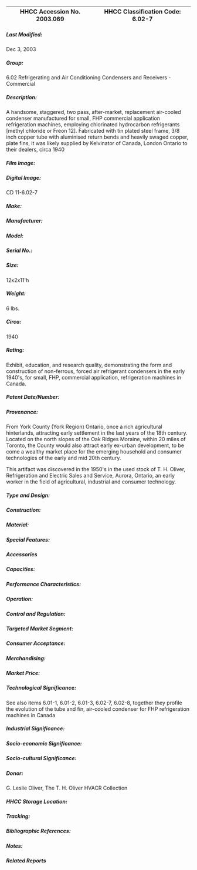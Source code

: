| **HHCC Accession No. 2003.069** |**HHCC Classification Code:  6.02-7**|
| ----------- | ----------- |

##### Last Modified:
Dec 3, 2003

##### Group:
6.02 Refrigerating and Air Conditioning Condensers and Receivers - Commercial

##### Description:
A handsome, staggered, two pass, after-market, replacement air-cooled condenser manufactured for small, FHP commercial application refrigeration machines, employing chlorinated hydrocarbon refrigerants [methyl chloride or Freon 12]. Fabricated with tin plated steel frame, 3/8 inch copper tube with aluminised  return bends and heavily swaged copper, plate fins, it was likely supplied by  Kelvinator of Canada, London Ontario to their dealers, circa 1940

##### Film Image:


##### Digital Image:
CD 11-6.02-7

##### Make:


##### Manufacturer:


##### Model:


##### Serial No.:


##### Size:
12x2x11'h

##### Weight:
6 lbs.

##### Circa:
1940

##### Rating:
Exhibit, education, and research quality, demonstrating the form and construction of non-ferrous, forced air refrigerant condensers in the early 1940's, for small, FHP, commercial application, refrigeration machines in Canada.

##### Patent Date/Number:


##### Provenance:
From York County (York Region) Ontario, once a rich agricultural hinterlands, attracting early settlement in the last years of the 18th century. Located on the north slopes of the Oak Ridges Moraine, within 20 miles of Toronto, the County would also attract early ex-urban development, to be come a wealthy market place for the emerging household and consumer technologies of the early and mid 20th century. 

This artifact was discovered in the 1950's in the used stock of T. H. Oliver, Refrigeration and Electric Sales and Service, Aurora, Ontario, an early worker in the field of agricultural, industrial and consumer technology.

##### Type and Design:


##### Construction:


##### Material:


##### Special Features:


##### Accessories


##### Capacities:


##### Performance Characteristics:


##### Operation:


##### Control and Regulation:


##### Targeted Market Segment:


##### Consumer Acceptance:


##### Merchandising:


##### Market Price:


##### Technological Significance:
See also items 6.01-1, 6.01-2, 6.01-3, 6.02-7, 6.02-8, together they profile the evolution of the tube and fin, air-cooled condenser for FHP refrigeration machines in Canada

##### Industrial Significance:


##### Socio-economic Significance:


##### Socio-cultural Significance:


##### Donor:
G. Leslie Oliver, The T. H. Oliver HVACR Collection

##### HHCC Storage Location:


##### Tracking:


##### Bibliographic References:


##### Notes:


##### Related Reports

